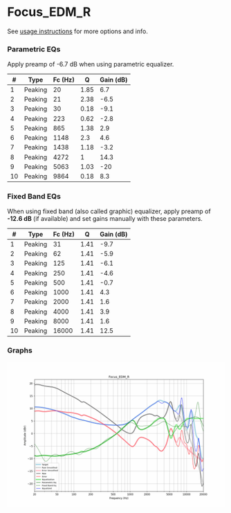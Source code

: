 # Focus_EDM_R
See [usage instructions](https://github.com/jaakkopasanen/AutoEq#usage) for more options and info.

### Parametric EQs
Apply preamp of -6.7 dB when using parametric equalizer.

|   # | Type    |   Fc (Hz) |    Q |   Gain (dB) |
|-----|---------|-----------|------|-------------|
|   1 | Peaking |        20 | 1.85 |         6.7 |
|   2 | Peaking |        21 | 2.38 |        -6.5 |
|   3 | Peaking |        30 | 0.18 |        -9.1 |
|   4 | Peaking |       223 | 0.62 |        -2.8 |
|   5 | Peaking |       865 | 1.38 |         2.9 |
|   6 | Peaking |      1148 | 2.3  |         4.6 |
|   7 | Peaking |      1438 | 1.18 |        -3.2 |
|   8 | Peaking |      4272 | 1    |        14.3 |
|   9 | Peaking |      5063 | 1.03 |       -20   |
|  10 | Peaking |      9864 | 0.18 |         8.3 |

### Fixed Band EQs
When using fixed band (also called graphic) equalizer, apply preamp of **-12.6 dB** (if available) and set gains manually with these parameters.

|   # | Type    |   Fc (Hz) |    Q |   Gain (dB) |
|-----|---------|-----------|------|-------------|
|   1 | Peaking |        31 | 1.41 |        -9.7 |
|   2 | Peaking |        62 | 1.41 |        -5.9 |
|   3 | Peaking |       125 | 1.41 |        -6.1 |
|   4 | Peaking |       250 | 1.41 |        -4.6 |
|   5 | Peaking |       500 | 1.41 |        -0.7 |
|   6 | Peaking |      1000 | 1.41 |         4.3 |
|   7 | Peaking |      2000 | 1.41 |         1.6 |
|   8 | Peaking |      4000 | 1.41 |         3.9 |
|   9 | Peaking |      8000 | 1.41 |         1.6 |
|  10 | Peaking |     16000 | 1.41 |        12.5 |

### Graphs
![](./Focus_EDM_R.png)
